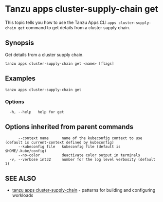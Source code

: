 # Tanzu apps cluster-supply-chain get

This topic tells you how to use the Tanzu Apps CLI `apps cluster-supply-chain get` command
to get details from a cluster supply chain.

## <a id="synopsis"></a> Synopsis

Get details from a cluster supply chain.

```console
tanzu apps cluster-supply-chain get <name> [flags]
```

## <a id="examples"></a> Examples

```console
tanzu apps cluster-supply-chain get
```

### Options

```console
  -h, --help   help for get
```

## <a id="parent-commands-options"></a> Options inherited from parent commands

```console
      --context name      name of the kubeconfig context to use (default is current-context defined by kubeconfig)
      --kubeconfig file   kubeconfig file (default is $HOME/.kube/config)
      --no-color          deactivate color output in terminals
  -v, --verbose int32     number for the log level verbosity (default 1)
```

## <a id="see-also"></a> SEE ALSO

- [tanzu apps cluster-supply-chain](tanzu-apps-cluster-supply-chain.md)   - patterns for building
  and configuring workloads
